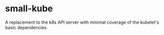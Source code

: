 # small-kube
A replacement to the k8s API server with minimal coverage of the kubelet's basic dependencies.
